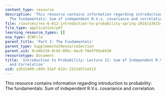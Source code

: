 ```yaml
---
content_type: resource
description: 'This resource contains information regarding introduction to probability:
  The fundamentals: Sum of independent R.V.s. covariance and correlation.'
file: /courses/res-6-012-introduction-to-probability-spring-2018/a3615409c89553af632c2321d57ce513_MITRES_6_012S18_L12.pdf
file_type: application/pdf
learning_resource_types: []
ocw_type: OCWFile
parent_title: 'Part I: The Fundamentals'
parent_type: SupplementalResourceSection
parent_uid: 9ca6b310-dc93-095c-9ac0-f0e5f95e6930
resourcetype: Document
title: 'Introduction to Probability: Lecture 12: Sum of Independent R.V.s. Covariance
  and Correlation'
uid: a3615409-c895-53af-632c-2321d57ce513
---
```

This resource contains information regarding introduction to probability: The fundamentals: Sum of independent R.V.s. covariance and correlation.

